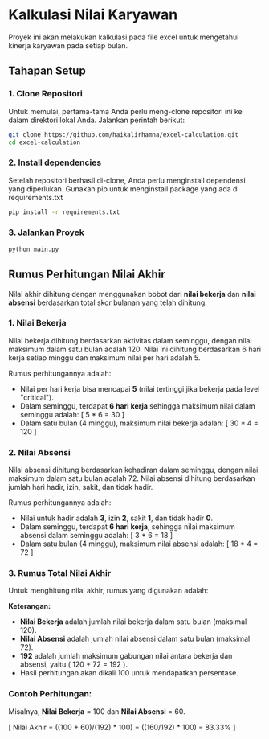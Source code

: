 # Kalkulasi Nilai Karyawan

Proyek ini akan melakukan kalkulasi pada file excel untuk mengetahui kinerja karyawan pada setiap bulan.

## Tahapan Setup

### 1. Clone Repositori

Untuk memulai, pertama-tama Anda perlu meng-clone repositori ini ke dalam direktori lokal Anda. Jalankan perintah berikut:

```bash
git clone https://github.com/haikalirhamna/excel-calculation.git
cd excel-calculation
```

### 2. Install dependencies

Setelah repositori berhasil di-clone, Anda perlu menginstall dependensi yang diperlukan. Gunakan pip untuk menginstall package yang ada di requirements.txt

```bash
pip install -r requirements.txt
```

### 3. Jalankan Proyek

```bash
python main.py
```

## Rumus Perhitungan Nilai Akhir

Nilai akhir dihitung dengan menggunakan bobot dari **nilai bekerja** dan **nilai absensi** berdasarkan total skor bulanan yang telah dihitung.

### 1. Nilai Bekerja
Nilai bekerja dihitung berdasarkan aktivitas dalam seminggu, dengan nilai maksimum dalam satu bulan adalah 120. Nilai ini dihitung berdasarkan 6 hari kerja setiap minggu dan maksimum nilai per hari adalah 5. 

Rumus perhitungannya adalah:
- Nilai per hari kerja bisa mencapai **5** (nilai tertinggi jika bekerja pada level "critical").
- Dalam seminggu, terdapat **6 hari kerja** sehingga maksimum nilai dalam seminggu adalah:
  \[
  5 * 6 = 30
  \]
- Dalam satu bulan (4 minggu), maksimum nilai bekerja adalah:
  \[
  30 * 4 = 120
  \]

### 2. Nilai Absensi
Nilai absensi dihitung berdasarkan kehadiran dalam seminggu, dengan nilai maksimum dalam satu bulan adalah 72. Nilai absensi dihitung berdasarkan jumlah hari hadir, izin, sakit, dan tidak hadir.

Rumus perhitungannya adalah:
- Nilai untuk hadir adalah **3**, izin **2**, sakit **1**, dan tidak hadir **0**.
- Dalam seminggu, terdapat **6 hari kerja**, sehingga nilai maksimum absensi dalam seminggu adalah:
  \[
  3 * 6 = 18
  \]
- Dalam satu bulan (4 minggu), maksimum nilai absensi adalah:
  \[
  18 * 4 = 72
  \]

### 3. Rumus Total Nilai Akhir
Untuk menghitung nilai akhir, rumus yang digunakan adalah:


**Keterangan:**
- **Nilai Bekerja** adalah jumlah nilai bekerja dalam satu bulan (maksimal 120).
- **Nilai Absensi** adalah jumlah nilai absensi dalam satu bulan (maksimal 72).
- **192** adalah jumlah maksimum gabungan nilai antara bekerja dan absensi, yaitu \( 120 + 72 = 192 \).
- Hasil perhitungan akan dikali 100 untuk mendapatkan persentase.

### Contoh Perhitungan:

Misalnya, **Nilai Bekerja** = 100 dan **Nilai Absensi** = 60.

\[
Nilai Akhir = ((100 + 60)/(192) * 100) = ((160/192) * 100) = 83.33\%
\]
